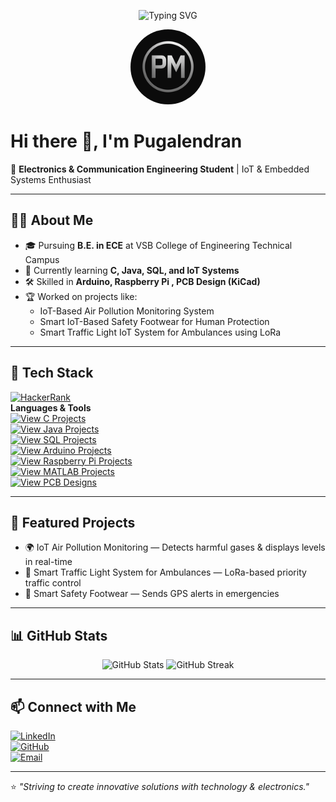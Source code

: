 <!-- Animated typing effect -->
<p align="center">
  <img src="https://readme-typing-svg.demolab.com?font=Fira+Code&weight=600&size=26&pause=1000&color=00CFFF&background=0D1117&center=true&vCenter=true&width=600&lines=Electronics+Communication+Engineer;IoT+Developer;PCB+Designer;MATLAB" alt="Typing SVG" />
</p>

<!-- Personal Logo -->
<p align="center">
  <img src="pugal_logo_metallic_small.png" alt="Pugalendran Logo" width="120" height="120" style="border-radius:50%;"/>
</p>

# Hi there 👋, I'm Pugalendran

🚀 **Electronics & Communication Engineering Student** | IoT & Embedded Systems Enthusiast  

---

## 🧑‍💻 About Me
- 🎓 Pursuing **B.E. in ECE** at VSB College of Engineering Technical Campus  
- 🌱 Currently learning **C, Java, SQL, and IoT Systems**  
- 🛠 Skilled in **Arduino, Raspberry Pi , PCB Design (KiCad)**  
- 🏆 Worked on projects like:  
  - IoT-Based Air Pollution Monitoring System  
  - Smart IoT-Based Safety Footwear for Human Protection  
  - Smart Traffic Light IoT System for Ambulances using LoRa  

---

## 🔧 Tech Stack

[![HackerRank](https://img.shields.io/badge/HackerRank-2EC866?style=for-the-badge&logo=HackerRank&logoColor=white)](https://www.hackerrank.com/pugalendranm3)  
**Languages & Tools**  
[![View C Projects](https://img.shields.io/badge/View%20C%20Projects-00599C?style=for-the-badge&logo=c&logoColor=white)](https://github.com/Pugal-04/C-Projects)  
[![View Java Projects](https://img.shields.io/badge/View%20Java%20Projects-ED8B00?style=for-the-badge&logo=java&logoColor=white)](https://github.com/Pugal-04/Java-Projects)  
[![View SQL Projects](https://img.shields.io/badge/View%20SQL%20Projects-4479A1?style=for-the-badge&logo=mysql&logoColor=white)](https://github.com/Pugal-04/SQL-Learning)  
[![View Arduino Projects](https://img.shields.io/badge/View%20Arduino%20Projects-00979D?style=for-the-badge&logo=arduino&logoColor=white)](https://github.com/Pugal-04/Arduino-Projects)  
[![View Raspberry Pi Projects](https://img.shields.io/badge/View%20Raspberry%20Pi%20Projects-A22846?style=for-the-badge&logo=raspberrypi&logoColor=white)](https://github.com/Pugal-04/RaspberryPi-Projects)  
[![View MATLAB Projects](https://img.shields.io/badge/View%20MATLAB%20Projects-0076A8?style=for-the-badge&logo=mathworks&logoColor=white)](https://github.com/Pugal-04/MATLAB-Projects)  
[![View PCB Designs](https://img.shields.io/badge/View%20PCB%20Designs-314CB0?style=for-the-badge&logo=kicad&logoColor=white)](https://github.com/Pugal-04/PCB-Designs)  

---

## 📌 Featured Projects
- 🌍 IoT Air Pollution Monitoring — Detects harmful gases & displays levels in real-time  
- 🚦 Smart Traffic Light System for Ambulances — LoRa-based priority traffic control  
- 👟 Smart Safety Footwear — Sends GPS alerts in emergencies  

---

## 📊 GitHub Stats
<p align="center">
  <img src="https://github-readme-stats.vercel.app/api?username=Pugal-04&show_icons=true&theme=tokyonight" alt="GitHub Stats" height="165"/>
  <img src="https://streak-stats.demolab.com?user=Pugal-04&theme=tokyonight&hide_border=false&include_all_commits=true" alt="GitHub Streak" height="165"/>
</p>



---

## 📫 Connect with Me
[![LinkedIn](https://img.shields.io/badge/LinkedIn-0A66C2?style=for-the-badge&logo=linkedin&logoColor=white)](https://linkedin.com/in/pugalendran-m)  
[![GitHub](https://img.shields.io/badge/GitHub-121011?style=for-the-badge&logo=github&logoColor=white)](https://github.com/Pugal-04)  
[![Email](https://img.shields.io/badge/Email-D14836?style=for-the-badge&logo=gmail&logoColor=white)](mailto:pugalendranm3@gmail.com)  

---

⭐ _"Striving to create innovative solutions with technology & electronics."_
